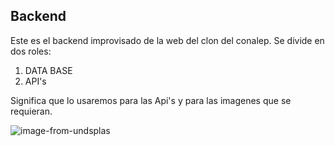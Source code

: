 ## Backend 

Este es el backend improvisado de la web del clon del conalep. 
Se divide en dos roles:

 1. DATA BASE
 2. API's

Significa que lo usaremos para las Api's y para las imagenes que se requieran.

![image-from-undsplas](https://images.unsplash.com/photo-1488590528505-98d2b5aba04b?ixid=MXwxMjA3fDB8MHxwaG90by1wYWdlfHx8fGVufDB8fHw=&ixlib=rb-1.2.1&auto=format&fit=crop&w=750&q=80)
